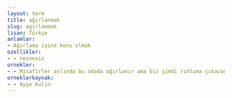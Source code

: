```yaml
---
layout: term
title: ağırlanmak
slug: agirlanmak
lisan: Türkçe
anlamlar:
- Ağırlama işine konu olmak
ozellikler:
- - nesnesiz
ornekler:
- - Misafirler aslında bu odada ağırlanır ama biz şimdi rıhtıma çıkacağız.
orneklerkaynak:
- - Ayşe Kulin
---
```

